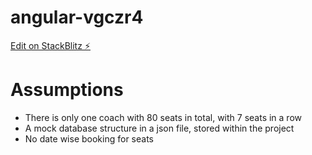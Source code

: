 # angular-vgczr4

[Edit on StackBlitz ⚡️](https://stackblitz.com/edit/angular-vgczr4)

# Assumptions
  - There is only one coach with 80 seats in total, with 7 seats in a row
  - A mock database structure in a json file, stored within the project
  - No date wise booking for seats
